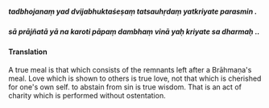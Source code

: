 ##### tadbhojanaṃ yad dvijabhuktaśeṣaṃ tatsauhṛdaṃ yatkriyate parasmin .
##### sā prājñatā yā na karoti pāpaṃ dambhaṃ vinā yaḥ kriyate sa dharmaḥ ..

#### Translation

A true meal is that which consists of the remnants left after a Brāhmaṇa's meal. Love which is shown to others is true love, not that which is cherished for one's own self. to abstain from sin is true wisdom. That is an act of charity which is performed without ostentation.